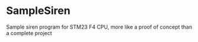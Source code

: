 # SampleSiren

Sample siren program for STM23 F4 CPU, more like a proof of concept than a complete project
